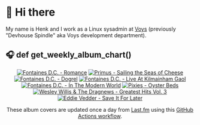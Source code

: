 # 👋 Hi there

My name is Henk and I work as a Linux sysadmin at <a href="https://www.voys.co/about/">Voys</a> (previously "Devhouse Spindle" aka Voys development department).

## 🎧 def get_weekly_album_chart()
<!-- lastfm -->
<p align="center"><a href="https://www.last.fm/music/Fontaines+D.C./Romance"><img src="https://lastfm.freetls.fastly.net/i/u/64s/4f4ae1fdc6b81d93c41c0054d596ccf0.png" title="Fontaines D.C. - Romance"></a> <a href="https://www.last.fm/music/Primus/Sailing+the+Seas+of+Cheese"><img src="https://lastfm.freetls.fastly.net/i/u/64s/933fb2f761db0cbc6c5e92af2a296aeb.jpg" title="Primus - Sailing the Seas of Cheese"></a> <a href="https://www.last.fm/music/Fontaines+D.C./Dogrel"><img src="https://lastfm.freetls.fastly.net/i/u/64s/a6e4705a174dcf7b423e82ed06038263.jpg" title="Fontaines D.C. - Dogrel"></a> <a href="https://www.last.fm/music/Fontaines+D.C./Live+At+Kilmainham+Gaol"><img src="https://lastfm.freetls.fastly.net/i/u/64s/6c2c9e8f85f51300cbc6e10633f9232e.jpg" title="Fontaines D.C. - Live At Kilmainham Gaol"></a> <a href="https://www.last.fm/music/Fontaines+D.C./In+The+Modern+World"><img src="https://lastfm.freetls.fastly.net/i/u/64s/6eb571ecd02cef43979214a2f5921781.jpg" title="Fontaines D.C. - In The Modern World"></a> <a href="https://www.last.fm/music/Pixies/Oyster+Beds"><img src="https://lastfm.freetls.fastly.net/i/u/64s/cd90634d63394c28e4750eabfca17f3f.jpg" title="Pixies - Oyster Beds"></a> <a href="https://www.last.fm/music/Wesley+Willis+&+The+Dragnews/Greatest+Hits+Vol.+3"><img src="https://lastfm.freetls.fastly.net/i/u/64s/e112739a069f4aa6f0f2c1b2d04095e3.jpg" title="Wesley Willis & The Dragnews - Greatest Hits Vol. 3"></a> <a href="https://www.last.fm/music/Eddie+Vedder/Save+It+For+Later"><img src="https://lastfm.freetls.fastly.net/i/u/64s/8a7dd2dd49132e53fcc40cf421743bde.png" title="Eddie Vedder - Save It For Later"></a> </p>

<p align="center">These album covers are updated once a day from <a href="https://www.last.fm/user/hbokh">Last.fm</a> using this <a href="https://github.com/marketplace/actions/lastfm-to-markdown">GitHub Actions workflow</a>.</p>
